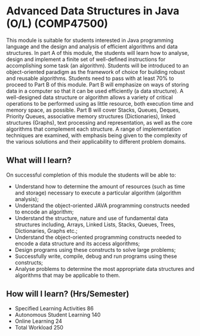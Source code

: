 # Advanced Data Structures in Java (O/L) (COMP47500)
This module is suitable for students interested in Java programming language and the design and analysis of efficient algorithms and data structures. In part A of this module, the students will learn how to analyse, design and implement a finite set of well-defined instructions for accomplishing some task (an algorithm). Students will be introduced to an object-oriented paradigm as the framework of choice for building robust and reusable algorithms. Students need to pass with at least 70% to proceed to Part B of this module. Part B will emphasize on ways of storing data in a computer so that it can be used efficiently (a data structure). A well-designed data structure or algorithm allows a variety of critical operations to be performed using as little resource, both execution time and memory space, as possible. Part B will cover Stacks, Queues, Deques, Priority Queues, associative memory structures (Dictionaries), linked structures (Graphs), text processing and representation, as well as the core algorithms that complement each structure. A range of implementation techniques are examined, with emphasis being given to the complexity of the various solutions and their applicability to different problem domains.

## What will I learn?
On successful completion of this module the students will be able to:
-	Understand how to determine the amount of resources (such as time and storage) necessary to execute a particular algorithm (algorithm analysis);
-	Understand the object-oriented JAVA programming constructs needed to encode an algorithm;
-	Understand the structure, nature and use of fundamental data structures including, Arrays, Linked Lists, Stacks, Queues, Trees, Dictionaries, Graphs etc.;
-	Understand the object-oriented programming constructs needed to encode a data structure and its access algorithms;
-	Design programs using these constructs to solve large problems;
-	Successfully write, compile, debug and run programs using these constructs;
-	Analyse problems to determine the most appropriate data structures and algorithms that may be applicable to them.

## How will I learn? (Hrs/Semester)
- Specified Learning Activities	86
- Autonomous Student Learning	140
- Online Learning	24
- Total Workload	250

